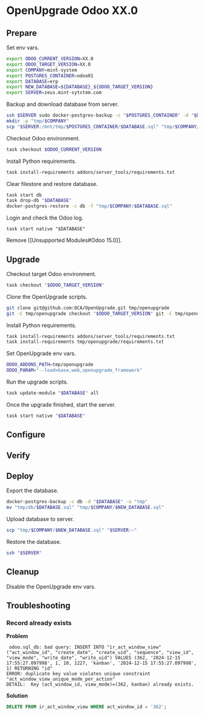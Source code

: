 # OpenUpgrade Odoo XX.0

## Prepare

Set env vars.

```bash
export ODOO_CURRENT_VERSION=XX.0
export ODOO_TARGET_VERSION=XX.0
export COMPANY=mint-system
export POSTGRES_CONTAINER=odoo01
export DATABASE=erp
export NEW_DATABASE=${DATABASE}_${ODOO_TARGET_VERSION}
export SERVER=zeus.mint-sytstem.com
```

Backup and download database from server.

```bash
ssh $SERVER sudo docker-postgres-backup -c "$POSTGRES_CONTAINER" -d "$DATABASE"
mkdir -p "tmp/$COMPANY"
scp "$SERVER:/mnt/tmp/$POSTGRES_CONTAINER/$DATABASE.sql" "tmp/$COMPANY/$DATABASE.sql"
```

Checkout Odoo environment.

```bash
task checkout $ODOO_CURRENT_VERSION
```

Install Python requirements.

```bash
task install-requirements addons/server_tools/requirements.txt
```

Clear filestore and restore database.

```bash
task start db
task drop-db "$DATABASE"
docker-postgres-restore -c db -f "tmp/$COMPANY/$DATABASE.sql"
```

Login and check the Odoo log.

```
task start native "$DATABASE"
```

Remove [[Unsupported Modules#Odoo 15.0]].

## Upgrade

Checkout target Odoo environment.

```bash
task checkout "$ODOO_TARGET_VERSION"
```

Clone the OpenUpgrade scripts.

```bash
git clone git@github.com:OCA/OpenUpgrade.git tmp/openupgrade
git -C tmp/openupgrade checkout "$ODOO_TARGET_VERSION" git -C tmp/openupgrade pull
```

Install Python requirements.

```bash
task install-requirements addons/server_tools/requirements.txt
task install-requirements tmp/openupgrade/requirements.txt
```

Set OpenUpgrade env vars.

```bash
ODOO_ADDONS_PATH=tmp/openupgrade
ODOO_PARAM="--load=base,web,openupgrade_framework"
```

Run the upgrade scripts.

```bash
task update-module "$DATABASE" all
```

Once the upgrade finished, start the server.

```bash
task start native "$DATABASE"
```

## Configure

## Verify

## Deploy

Export the database.

```bash
docker-postgres-backup -c db -d "$DATABASE" -o "tmp"
mv "tmp/db/$DATABASE.sql" "tmp/$COMPANY/$NEW_DATABASE.sql"
```

Upload database to server.

```bash
scp "tmp/$COMPANY/$NEW_DATABASE.sql" "$SERVER:~"
```

Restore the database.

```bash
ssh "$SERVER"
```
## Cleanup

Disable the OpenUpgrade env vars.

## Troubleshooting

### Record already exists

**Problem**

```
 odoo.sql_db: bad query: INSERT INTO "ir_act_window_view" ("act_window_id", "create_date", "create_uid", "sequence", "view_id", "view_mode", "write_date", "write_uid") VALUES (362, '2024-12-15 17:55:27.097998', 1, 10, 1227, 'kanban', '2024-12-15 17:55:27.097998', 1) RETURNING "id"
ERROR: duplicate key value violates unique constraint "act_window_view_unique_mode_per_action"
DETAIL:  Key (act_window_id, view_mode)=(362, kanban) already exists.
```

**Solution**

```sql
DELETE FROM ir_act_window_view WHERE act_window_id = '362';
```